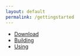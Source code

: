 ```yaml
---
layout: default
permalink: /gettingstarted
---
```

<aside>
  <ul>
    <li> <a href = "#0">Download </a> </li>
    <li> <a href = "#0">Building </a> </li>
    <li> <a href = "#0">Using </a> </li>
  </ul>
</aside>
